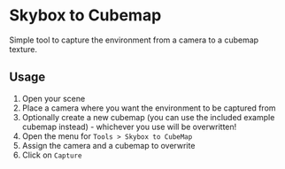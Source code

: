 # Skybox to Cubemap

Simple tool to capture the environment from a camera to a cubemap texture.

## Usage

1. Open your scene
2. Place a camera where you want the environment to be captured from
3. Optionally create a new cubemap (you can use the included example cubemap instead) - whichever you use will be overwritten!
4. Open the menu for `Tools > Skybox to CubeMap`
5. Assign the camera and a cubemap to overwrite
6. Click on `Capture`
